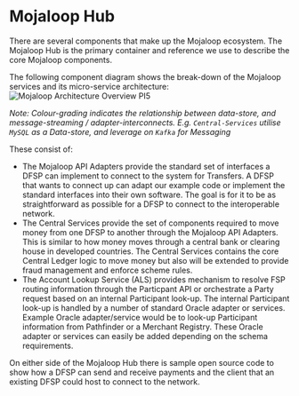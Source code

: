 # Mojaloop Hub

There are several components that make up the Mojaloop ecosystem. The Mojaloop Hub is the primary container and reference we use to describe the core Mojaloop components.  

The following component diagram shows the break-down of the Mojaloop services and its micro-service architecture: 
![Mojaloop Architecture Overview PI5](http://mojaloop.io/doc-assets/Diagrams/ArchitectureDiagrams/Arch-Mojaloop-overview-PI5.svg)

_Note: Colour-grading indicates the relationship between data-store, and message-streaming / adapter-interconnects. E.g. `Central-Services` utilise `MySQL` as a Data-store, and leverage on `Kafka` for Messaging_

These consist of:

* The Mojaloop API Adapters provide the standard set of interfaces a DFSP can implement to connect to the system for Transfers. A DFSP that wants to connect up can adapt our example code or implement the standard interfaces into their own software. The goal is for it to be as straightforward as possible for a DFSP to connect to the interoperable network.
* The Central Services provide the set of components required to move money from one DFSP to another through the Mojaloop API Adapters. This is similar to how money moves through a central bank or clearing house in developed countries. The Central Services contains the core Central Ledger logic to move money but also will be extended to provide fraud management and enforce scheme rules.
* The Account Lookup Service (ALS) provides mechanism to resolve FSP routing information through the Particpant API or orchestrate a Party request based on an internal Participant look-up. The internal Participant look-up is handled by a number of standard Oracle adapter or services. Example Oracle adapter/service would be to look-up Participant information from Pathfinder or a Merchant Registry. These Oracle adapter or services can easily be added depending on the schema requirements.

On either side of the Mojaloop Hub there is sample open source code to show how a DFSP can send and receive payments and the client that an existing DFSP could host to connect to the network.

